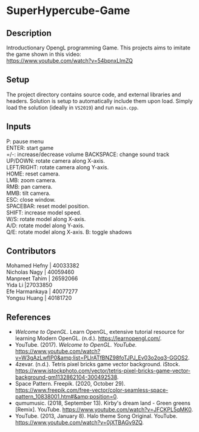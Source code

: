 # SuperHypercube-Game

## Description  
Introductionary OpengL programming Game. This projects aims to imitate the game shown in this video:  
https://www.youtube.com/watch?v=54bpnxLlmZQ
 

## Setup
The project directory contains source code, and external libraries and headers. Solution is setup to automatically include them upon load. 
Simply load the solution (ideally in `VS2019`) and run `main.cpp`.

## Inputs  

P: pause menu  
ENTER: start game  
=/-: increase/decrease volume
BACKSPACE: change sound track
UP/DOWN: rotate camera along X-axis.  
LEFT/RIGHT: rotate camera along Y-axis.  
HOME: reset camera.  
LMB: zoom camera.  
RMB: pan camera.  
MMB: tilt camera.  
ESC: close window.  
SPACEBAR: reset model position.  
SHIFT: increase model speed.  
W/S: rotate model along X-axis.  
A/D: rotate model along Y-axis.  
Q/E: rotate model along X-axis. 
B: toggle shadows  


## Contributors

Mohamed Hefny | 40033382  
Nicholas Nagy | 40059460  
Manpreet Tahim | 26592066  
Yida Li |27033850  
Efe Harmankaya | 40077277  
Yongsu Huang | 40181720  

## References  

- *Welcome to OpenGL*. Learn OpenGL, extensive tutorial resource for learning Modern OpenGL. (n.d.). https://learnopengl.com/. 
- YouTube. (2017). *Welcome to OpenGL. YouTube.* https://www.youtube.com/watch?v=W3gAzLwfIP0&amp;list=PLlrATfBNZ98foTJPJ_Ev03o2oq3-GGOS2. 
- 4zevar. (n.d.). Tetris pixel bricks game vector background. iStock. https://www.istockphoto.com/vector/tetris-pixel-bricks-game-vector-background-gm1132862104-300492538. 
- Space Pattern. Freepik. (2020, October 29). https://www.freepik.com/free-vector/color-seamless-space-pattern_10838001.htm#&amp;position=0. 
- qumumusic. (2018, September 13). Kirby's dream land - Green greens [Remix]. YouTube. https://www.youtube.com/watch?v=JFCKPL5qMK0. 
- YouTube. (2013, January 8). Halo theme Song Original. YouTube. https://www.youtube.com/watch?v=0jXTBAGv9ZQ. 
